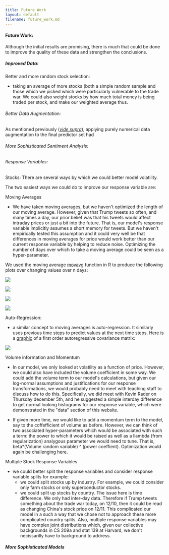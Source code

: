 ```yaml
---
title: Future Work 
layout: default
filename: future_work.md
--- 
```


#### Future Work:

Although the initial results are promising, there is much that could be done to improve the quality of these data and strengthen the conclusions. 

##### Improved Data: 

Better and more random stock selection:
 - taking an average of more stocks (both a simple random sample and those which we picked which were particularly vulnerable to the trade war. We could also weight stocks by how much total money is being traded per stock, and make our weighted average thus.

###### Better Data Augmentation:

As mentioned previously ([*vide supra*](models.md)), applying purely numerical data augmentation to the final predictor set had

###### More Sophisticated Sentiment Analysis:

###### 

###### Response Variables:

Stocks:
There are several ways by which we could better model volatility.

The two easiest ways we could do to improve our response variable are:

Moving Averages
 - We have taken moving averages, but we haven't optimized the length of our moving average. However, given that Trump tweets so often, and many times a day, our prior belief was that his tweets would affect intraday prices or just a bit into the future. That is, our model's response variable implicitly assumes a short memory for tweets. But we haven't empirically tested this assumption and it could very well be that differences in moving averages for price would work better than our current response variable by helping to reduce noise. Optimizing the number of days over which to take a moving average could be seen as a hyper-parameter. 
 
 We used the moving average [movavg](https://www.rdocumentation.org/packages/pracma/versions/1.9.9/topics/movavg) function in R to produce the following plots over changing values over n days:
 
 ![](stocks/moving_avg_plots/AAPL_movavg.png)
 
 ![](stocks/moving_avg_plots/CORN_movavg.png)
 
 ![](stocks/moving_avg_plots/BABA_movavg.png)
  
 ![](stocks/moving_avg_plots/DJI_movavg.png)
 
Auto-Regression:
- a similar concept to moving averages is auto-regression. It similarly uses previous time steps to predict values at the next time steps.
Here is a [graphic](https://www.youtube.com/watch?v=0kaxO0r7PYs) of a first order autoregressive covariance matrix:

 ![](stocks/auto-regressive.png)



 
 Volume information and Momentum
 - In our model, we only looked at volatility as a function of price. However, we could also have included the volume coefficient in some way. We could add the volume term to our model's calculations, but given our log-normal assumptions and justifications for our response transformations, we would probably need to meet with teaching staff to discuss how to do this. Specifically, we did meet with Kevin Rader on Thursday december 5th, and he suggested a simple interday difference to get normal looking histograms for our response variable, which were demonstrated in the "data" section of this website.
 
 - If given more time, we would like to add a momentum term to the model, say to the coffefficient of volume as before. However, we can think of two associated hyper-parameters which would be associated with such a term: the power to which it would be raised as well as a llambda (from regularization) analygous parameter we would need to tune. That is, beta*(Volume random variable) ^ (power coeffient). Optimization would again be challenging here.

Multiple Stock Response Variables
 - we could better split the response variables and consider response variable splits for example:
    - we could split stocks up by industry. For example, we could consider only farm stocks or only superconductor stocks.
    - we could split up stocks by country. The issue here is time difference. We only had inter-day data. Therefore if Trump tweets something about the trade war today, on 12/10, then it could be read as changing China's stock price on 12/11. This complicated our model in a such a way that we chose not to approach these more complicated country splits. Also, multiple response variables may have complex joint distributions which, given our collective backgrounds in CS 209a and stat 139 at Harvard, we don't necissarilly have to background to address.

##### More Sophisticated Models
